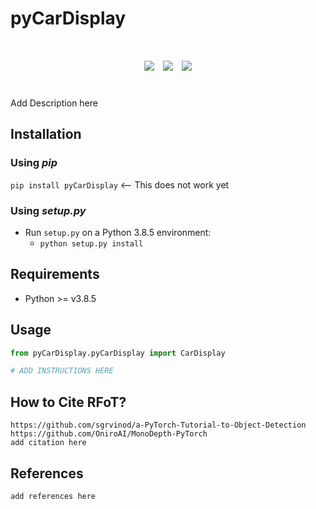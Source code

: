 # pyCarDisplay

<div align="center", style="font-size: 50px">
    <img src="https://github.com/MaksimEkin/pyCarDisplay/actions/workflows/unittests_ci.yml/badge.svg?branch=main"></img>
    <img src="https://img.shields.io/hexpm/l/plug"></img>
    <img src="https://img.shields.io/badge/python-v3.8.5-blue"></img>
</div>

<br>

Add Description here


## Installation
### Using *pip*
```pip install pyCarDisplay``` <-- This does not work yet

### Using *setup.py*
- Run ```setup.py``` on a Python 3.8.5 environment:
	- ```python setup.py install```
    


## Requirements
- Python >= v3.8.5

## Usage
```python
from pyCarDisplay.pyCarDisplay import CarDisplay

# ADD INSTRUCTIONS HERE
```


## How to Cite RFoT?
```
https://github.com/sgrvinod/a-PyTorch-Tutorial-to-Object-Detection
https://github.com/OniroAI/MonoDepth-PyTorch
add citation here
```

## References
```
add references here
```
